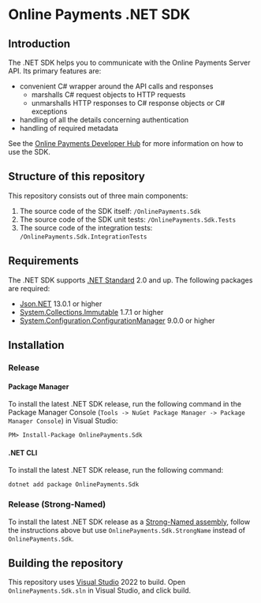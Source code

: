 # Online Payments .NET SDK

## Introduction

The .NET SDK helps you to communicate with the Online Payments Server API. Its primary features are:

* convenient C# wrapper around the API calls and responses
    * marshalls C# request objects to HTTP requests
    * unmarshalls HTTP responses to C# response objects or C# exceptions
* handling of all the details concerning authentication
* handling of required metadata

See the [Online Payments Developer Hub](https://github.com/wl-online-payments-direct/sdk-dotnet/) for more information on how to use the SDK.

## Structure of this repository
This repository consists out of three main components:

1. The source code of the SDK itself: `/OnlinePayments.Sdk`
2. The source code of the SDK unit tests: `/OnlinePayments.Sdk.Tests`
3. The source code of the integration tests: `/OnlinePayments.Sdk.IntegrationTests`

## Requirements

The .NET SDK supports [.NET Standard](https://docs.microsoft.com/en-us/dotnet/standard/net-standard) 2.0 and up.
The following packages are required:

* [Json.NET](https://www.nuget.org/packages/Newtonsoft.Json/) 13.0.1 or higher
* [System.Collections.Immutable](https://www.nuget.org/packages/System.Collections.Immutable/) 1.7.1 or higher
* [System.Configuration.ConfigurationManager](https://www.nuget.org/packages/System.Configuration.ConfigurationManager/) 9.0.0 or higher

## Installation

### Release

#### Package Manager

To install the latest .NET SDK release, run the following command in the Package Manager Console (`Tools -> NuGet Package Manager -> Package Manager Console`) in Visual Studio:

    PM> Install-Package OnlinePayments.Sdk

#### .NET CLI

To install the latest .NET SDK release, run the following command:

    dotnet add package OnlinePayments.Sdk

### Release (Strong-Named)

To install the latest .NET SDK release as a [Strong-Named assembly](https://docs.microsoft.com/en-us/dotnet/framework/app-domains/strong-named-assemblies), follow the instructions above but use `OnlinePayments.Sdk.StrongName` instead of `OnlinePayments.Sdk`.

## Building the repository

This repository uses [Visual Studio](https://www.visualstudio.com/) 2022 to build. Open `OnlinePayments.Sdk.sln` in Visual Studio, and click build.
